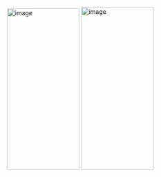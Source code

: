 <img width="167" height="374" alt="image" src="https://github.com/user-attachments/assets/3e5b59f7-7a2e-4127-b7db-7197939afc99" />
<img width="168" height="377" alt="image" src="https://github.com/user-attachments/assets/e02054a6-cbeb-4e23-adce-fb8596db43dc" />

